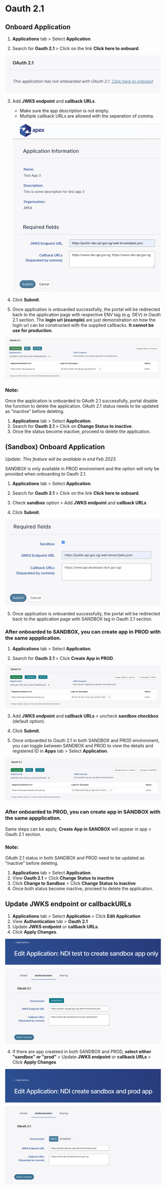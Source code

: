 # Oauth 2.1

## Onboard Application

1. **Applications** tab > Select **Application**.

2. Search for **Oauth 2.1** > Click on the link **Click here to onboard**.

![Image](./image/oauth/onboard-oauth.png)

3. Add **JWKS endpoint** and **callback URLs**.

   - Make sure the app description is not empty.
   - Multiple callback URLs are allowed with the seperation of comma.

   ![Image](./image/oauth/onboarding-oauth.png)

4. Click **Submit**.

5. Once application is onboarded successfully, the portal will be redirected back to the application page with respective ENV tag (e.g. DEV) in Oauth 2.1 section. The **login url (example)** are just demonstration on how the login url can be constructed with the supplied callbacks. **It cannot be use for production**.

![Image](./image/oauth/onboarded-oauth.png)

### Note:

Once the application is onboarded to OAuth 2.1 successfully, portal disable the function to delete the application. OAuth 2.1 status needs to be updated as "inactive" before deleting.

1. **Applications** tab > Select **Application**.
2. Search for **Oauth 2.1** > Click on **Change Status to inactive**.
3. Once the status become inactive, proceed to delete the application.

## (Sandbox) Onboard Application

_Update: This feature will be available in end Feb 2023._

SANDBOX is only available in PROD environment and the option will only be provided when onboarding to Oauth 2.1.

1. **Applications** tab > Select **Application**.

2. Search for **Oauth 2.1** > Click on the link **Click here to onboard**.

3. Check **sandbox** option > Add **JWKS endpoint** and **callback URLs**

4. Click **Submit**.

![Image](./image/oauth/sandbox-onboarding.png)

5. Once application is onboarded successfully, the portal will be redirected back to the application page with SANDBOX tag in Oauth 2.1 section.

### After onboarded to SANDBOX, you can create app in PROD with the same appplication.

1. **Applications** tab > Select **Application**.

2. Search for **Oauth 2.1** > Click **Create App in PROD**.

![Image](./image/oauth/sandbox-create-prod.png)

3. Add **JWKS endpoint** and **callback URLs** > uncheck **sandbox checkbox** (default option).

4. Click **Submit**.

5. Once onboarded to Oauth 2.1 in both SANDBOX and PROD environment, you can toggle between SANDBOX and PROD to view the details and registered ID in **Apps** tab > Select **Application**.

![Image](./image/oauth/sandbox-and-prod-apps.png)

### After onboarded to PROD, you can create app in SANDBOX with the same appplication.

Same steps can be apply, **Create App in SANDBOX** will appear in app > Oauth 2.1 section.

### Note:

OAuth 2.1 status in both SANDBOX and PROD need to be updated as "inactive" before deleting.

1. **Applications** tab > Select **Application**.
2. View **Oauth 2.1** > Click **Change Status to inactive**
3. Click **Change to Sandbox** > Click **Change Status to inactive**
4. Once both status become inactive, proceed to delete the application.

## Update JWKS endpoint or callbackURLs

1. **Applications** tab > Select **Application** > Click **Edit Application**
2. View **Authentication** tab > **Oauth 2.1**
3. Update **JWKS endpoint** or **callback URLs**.
4. Click **Apply Changes**.

![Image](./image/oauth/update-oauth-info.png)

4. If there are app createed in both SANDBOX and PROD, **select either "sandbox" or "prod"** > Update **JWKS endpoint** or **callback URLs** > Click **Apply Changes**

![Image](./image/oauth/update-oauth-info-toggle.png)
